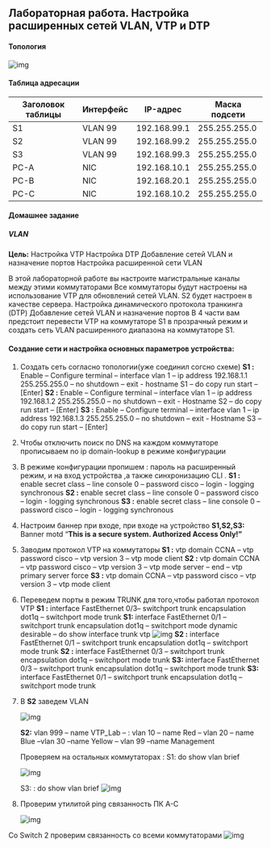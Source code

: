 ## Лабораторная работа. Настройка расширенных сетей VLAN, VTP и DTP

#### Топология

![img](file:///C:\Users\Admin\AppData\Local\Temp\msohtmlclip1\01\clip_image002.jpg)

#### Таблица адресации

| Заголовок таблицы | Интерфейс | IP-адрес     | Маска подсети |
| ----------------- | --------- | ------------ | ------------- |
| S1                | VLAN 99   | 192.168.99.1 | 255.255.255.0 |
| S2                | VLAN 99   | 192.168.99.2 | 255.255.255.0 |
| S3                | VLAN 99   | 192.168.99.3 | 255.255.255.0 |
| PC-A              | NIC       | 192.168.10.1 | 255.255.255.0 |
| PC-B              | NIC       | 192.168.20.1 | 255.255.255.0 |
| PC-C              | NIC       | 192.168.10.2 | 255.255.255.0 |

 

#### **Домашнее задание**

##### VLAN

**Цель:** Настройка VTP Настройка DTP Добавление сетей VLAN и назначение портов Настройка расширенной сети VLAN 

В этой лабораторной работе вы настроите магистральные каналы между этими коммутаторами
 Все коммутаторы будут настроены на использование VTP для обновлений сетей VLAN. S2 будет настроен в качестве сервера. 
 Настройка динамического протокола транкинга (DTP)
 Добавление сетей VLAN и назначение портов
 В 4 части вам предстоит перевести VTP на коммутаторе S1 в прозрачный режим и создать сеть VLAN расширенного диапазона на коммутаторе S1.

#### Создание сети и настройка основных параметров устройства:

1.  Создать сеть согласно топологии(уже соединил согсно схеме) **S1 :** Enable – Configure terminal – interface vlan 1 – ip address 192.168.1.1 255.255.255.0 – no shutdown – exit - hostname S1 – do copy run start – [Enter] 
    **S2 :** Enable – Configure terminal – interface vlan 1 – ip address 192.168.1.2 255.255.255.0 – no shutdown – exit -  Hostname S2 – do copy run start – [Enter]
    **S3 :** Enable – Configure terminal – interface vlan 1 – ip address 192.168.1.3 255.255.255.0 – no shutdown – exit - Hostname S3 – do copy run start – [Enter]

2.   Чтобы отключить поиск по DNS на каждом коммутаторе прописываем
    no ip domain-lookup в режиме конфигурации

3. В режиме конфигурации пропишем : пароль на расширенный режим, и на вход устройства ,а также синхронизацию CLI . 
   **S1 :** enable secret class – line console 0 – password cisco – login - logging synchronous
    **S2 :** enable secret class – line console 0 – password cisco – login - logging synchronous 
    **S3 :** enable secret class – line console 0 – password cisco – login - logging synchronous

4.   Настроим баннер при входе, при входе на устройство 
    **S1,S2,S3:** Banner motd “**This is a secure system. Authorized Access Only!”**

5. Заводим протокол VTP на коммутаторы
    **S1 :** vtp domain CCNA – vtp password cisco – vtp version 3 – vtp mode client 
    **S2 :** vtp domain CCNA – vtp password cisco – vtp version 3 – vtp mode server – end – vtp primary server force
    **S3 :** vtp domain CCNA – vtp password cisco – vtp version 3 – vtp mode client

6.  Переведем порты в режим TRUNK для того,чтобы работал протокол VTP
    **S1 :** interface  FastEthernet 0/3– switchport trunk encapsulation dot1q – switchport mode trunk
    **S1:** interface FastEthernet 0/1 – switchport trunk encapsulation dot1q – switchport mode dynamic desirable – do show interface trunk vtp
    ![img](file:///C:\Users\Admin\AppData\Local\Temp\msohtmlclip1\01\clip_image004.jpg)
    **S2 :** interface FastEthernet 0/1 – switchport trunk encapsulation dot1q – switchport mode trunk
    **S2 :** interface FastEthernet 0/3 – switchport trunk encapsulation dot1q – switchport mode trunk
    **S3:** interface FastEthernet 0/3 – switchport trunk encapsulation dot1q – switchport mode trunk
    **S3:** interface FastEthernet 0/1 – switchport trunk encapsulation dot1q – switchport mode trunk

7. В **S2** заведем VLAN


     ![img](file:///C:\Users\Admin\AppData\Local\Temp\msohtmlclip1\01\clip_image006.jpg)


    **S2:** vlan 999 – name VTP_Lab – : vlan 10 – name Red – vlan 20 – name Blue –vlan 30 –name Yellow – vlan 99 –name Management  

    Проверяем на остальных коммутаторах :
    S1: do show vlan brief

   ![img](file:///C:\Users\Admin\AppData\Local\Temp\msohtmlclip1\01\clip_image008.jpg) 

   S3: : do show vlan brief
    ![img](file:///C:\Users\Admin\AppData\Local\Temp\msohtmlclip1\01\clip_image010.jpg)

8. Проверим утилитой  ping  связанность ПК A-C

   

    ![img](file:///C:\Users\Admin\AppData\Local\Temp\msohtmlclip1\01\clip_image012.jpg)

   

 Со  Switch 2 проверим связанность со всеми коммутаторами
 ![img](file:///C:\Users\Admin\AppData\Local\Temp\msohtmlclip1\01\clip_image014.jpg)




 

 